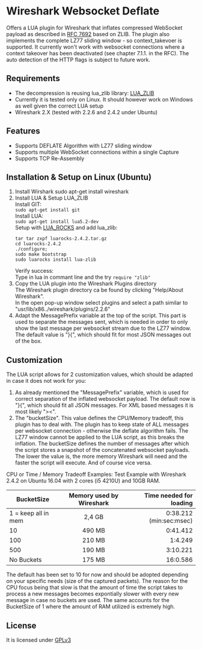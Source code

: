 # Wireshark Websocket Deflate
Offers a LUA plugin for Wireshark that inflates compressed WebSocket payload as described in [RFC 7692](https://tools.ietf.org/html/rfc7692) based on ZLIB.
The plugin also implements the complete LZ77 sliding window - so context_takevoer is supported.
It currently won't work with websocket connections where a context takeover has been deactivated (see chapter 7.1.1. in the RFC).
The auto detection of the HTTP flags is subject to future work.

## Requirements
* The decompression is reusing lua_zlib library: [LUA_ZLIB](https://github.com/brimworks/lua-zlib)
* Currently it is tested only on Linux. It should however work on Windows as well given the correct LUA setup
* Wireshark 2.X (tested with 2.2.6 and 2.4.2 under Ubuntu)

## Features
* Supports DEFLATE Algorithm with LZ77 sliding window
* Supports multiple WebSocket connections within a single Capture
* Supports TCP Re-Assembly 

## Installation & Setup on Linux (Ubuntu)
1. Install Wirshark
    sudo apt-get install wireshark
1. Install LUA & Setup LUA_ZLIB  
  Install GIT:  
    ```sudo apt-get install git```  
   Install LUA:  
    ```sudo apt-get install lua5.2-dev```  
   Setup with [LUA_ROCKS](https://luarocks.org/) and add lua_zlib:  
    ```wget https://luarocks.org/releases/luarocks-2.4.2.tar.gz
    tar tar zxpf luarocks-2.4.2.tar.gz
    cd luarocks-2.4.2
    ./configure; 
    sudo make bootstrap
    sudo luarocks install lua-zlib
    ```  
   Verify success:  
   Type in lua in commant line and the try 
    ```require "zlib"```
1. Copy the LUA plugin into the Wireshark Plugins directory  
   The Wireshark plugin directory ca be found by clicking "Help/About Wireshark".  
   In the open pop-up window select plugins and select a path similar to "usr/lib/x86../wireshark/plugins/2.2.6"  
1. Adapt the MessagePrefix variable at the top of the script.
   This part is used to separate the messages sent, which is needed in order to only show the last message per websocket stream due to the LZ77 window.
   The default value is "}{", which should fit for most JSON messages out of the box.
 
 ## Customization
 The LUA script allows for 2 customization values, which should be adapted in case it does not work for you:
 1. As already mentioned the "MessagePrefix" variable, which is used for correct separation of the inflated websocket payload.
The default now is "}{", which should fit all JSON messages. For XML based messages it is most likely "><".
1. The "bucketSize". This value defines the CPU/Memory tradeoff, this plugin has to deal with. 
The plugin has to keep state of ALL messages per websocket connection - otherwise the deflate algorithm fails. 
The LZ77 window cannot be applied to the LUA script, as this breaks the inflation.
The bucketSize defines the number of messages after which the script stores a snapshot of the concatenated websocket payloads.
The lower the value is, the more memory Wireshark will need and the faster the script will execute. And of course vice versa.

CPU or Time / Memory Tradeoff Examples:
Test Example with Wireshark 2.4.2 on Ubuntu 16.04 with 2 cores (i5 4210U) and 10GB RAM.

| BucketSize                | Memory used by Wireshark  | Time needed for loading   |
| ------------------------- |:-------------------------:| -------------------------:|
| 1 = keep all in mem       | 2,4 GB                    | 0:38.212 (min:sec:msec)   |
| 10                        | 490 MB                    | 0:41.412                  |
| 100                       | 210 MB                    | 1:4.249                   |
| 500                       | 190 MB                    | 3:10.221                  |
| No Buckets                | 175 MB                    | 16:0.586                  |

The default has been set to 10 for now and should be adopted depending on your specific needs (size of the captured packets).
The reason for the CPU focus being that slow is that the amount of time the script takes to process a new messages becomes expontially slower with every new message in case no buckets are used.
The same accounts for the BucketSize of 1 where the amount of RAM utilized is extremely high.

 ## License
 It is licensed under [GPLv3](https://www.gnu.org/licenses/gpl-3.0.de.html) 

